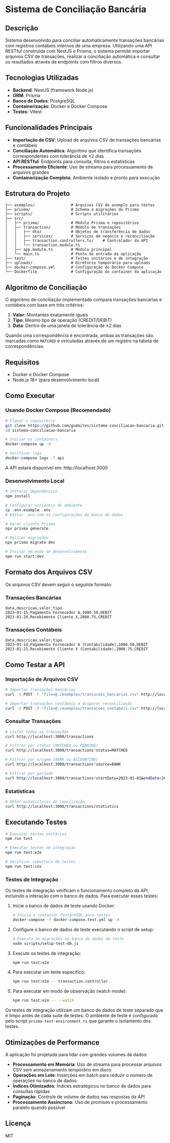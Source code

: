 # Sistema de Conciliação Bancária

## Descrição

Sistema desenvolvido para conciliar automaticamente transações bancárias com registros contábeis internos de uma empresa. Utilizando uma API RESTful construída com NestJS e Prisma, o sistema permite importar arquivos CSV de transações, realizar a conciliação automática e consultar os resultados através de endpoints com filtros diversos.

## Tecnologias Utilizadas

- **Backend**: NestJS (framework Node.js)
- **ORM**: Prisma
- **Banco de Dados**: PostgreSQL
- **Containerização**: Docker e Docker Compose
- **Testes**: Vitest

## Funcionalidades Principais

- **Importação de CSV**: Upload de arquivos CSV de transações bancárias e contábeis
- **Conciliação Automática**: Algoritmo que identifica transações correspondentes com tolerância de ±2 dias
- **API RESTful**: Endpoints para consulta, filtros e estatísticas
- **Processamento Eficiente**: Uso de streams para processamento de arquivos grandes
- **Containerização Completa**: Ambiente isolado e pronto para execução

## Estrutura do Projeto

```
├── exemplos/                # Arquivos CSV de exemplo para testes
├── prisma/                  # Schema e migrações do Prisma
├── scripts/                 # Scripts utilitários
├── src/
│   ├── prisma/              # Módulo Prisma e repositórios
│   ├── transaction/         # Módulo de transações
│   │   ├── dto/             # Objetos de transferência de dados
│   │   ├── services/        # Serviços de negócio e reconciliação
│   │   ├── transaction.controllers.ts/    # Controlador da API
│   │   └── transaction.module.ts
│   ├── app.module.ts        # Módulo principal
│   └── main.ts              # Ponto de entrada da aplicação
├── test/                    # Testes unitários e de integração
├── uploads/                 # Diretório temporário para uploads
├── docker-compose.yml       # Configuração do Docker Compose
└── Dockerfile               # Configuração do container da aplicação
```

## Algoritmo de Conciliação

O algoritmo de conciliação implementado compara transações bancárias e contábeis com base em três critérios:

1. **Valor**: Montantes exatamente iguais
2. **Tipo**: Mesmo tipo de operação (CREDIT/DEBIT)
3. **Data**: Dentro de uma janela de tolerância de ±2 dias

Quando uma correspondência é encontrada, ambas as transações são marcadas como `MATCHED` e vinculadas através de um registro na tabela de correspondências.

## Requisitos

- Docker e Docker Compose
- Node.js 18+ (para desenvolvimento local)

## Como Executar

### Usando Docker Compose (Recomendado)

```bash
# Clonar o repositório
git clone https://github.com/gudaites/sistema-conciliacao-bancaria.git
cd sistema-conciliacao-bancaria

# Iniciar os containers
docker-compose up -d

# Verificar logs
docker-compose logs -f api
```

A API estará disponível em: http://localhost:3000

### Desenvolvimento Local

```bash
# Instalar dependências
npm install

# Configurar variáveis de ambiente
cp .env.example .env
# Editar .env com as configurações do banco de dados

# Gerar cliente Prisma
npx prisma generate

# Aplicar migrações
npx prisma migrate dev

# Iniciar em modo de desenvolvimento
npm run start:dev
```

## Formato dos Arquivos CSV

Os arquivos CSV devem seguir o seguinte formato:

### Transações Bancárias
```
data,descricao,valor,tipo
2023-01-15,Pagamento Fornecedor A,1000.50,DEBIT
2023-01-20,Recebimento Cliente X,2000.75,CREDIT
```

### Transações Contábeis
```
data,descricao,valor,tipo
2023-01-14,Pagamento Fornecedor A (Contabilidade),1000.50,DEBIT
2023-01-21,Recebimento Cliente X (Contabilidade),2000.75,CREDIT
```

## Como Testar a API

### Importação de Arquivos CSV

```bash
# Importar transações bancárias
curl -X POST -F "file=@./exemplos/transacoes_bancarias.csv" http://localhost:3000/transactions/upload-csv?source=BANK

# Importar transações contábeis e disparar reconciliação
curl -X POST -F "file=@./exemplos/transacoes_contabeis.csv" http://localhost:3000/transactions/upload-csv?source=ACCOUNTING
```

### Consultar Transações

```bash
# Listar todas as transações
curl http://localhost:3000/transactions

# Filtrar por status (MATCHED ou PENDING)
curl http://localhost:3000/transactions?status=MATCHED

# Filtrar por origem (BANK ou ACCOUNTING)
curl http://localhost:3000/transactions?source=BANK

# Filtrar por período
curl http://localhost:3000/transactions?startDate=2023-01-01&endDate=2023-01-31
```

### Estatísticas

```bash
# Obter estatísticas de conciliação
curl http://localhost:3000/transactions/statistics
```

## Executando Testes

```bash
# Executar testes unitários
npm run test

# Executar testes de integração
npm run test:e2e

# Verificar cobertura de testes
npm run test:cov
```

### Testes de Integração

Os testes de integração verificam o funcionamento completo da API, incluindo a interação com o banco de dados. Para executar esses testes:

1. Inicie o banco de dados de teste usando Docker:
   ```bash
   # Inicia o container PostgreSQL para testes
   docker-compose -f docker-compose.test.yml up -d
   ```

2. Configure o banco de dados de teste executando o script de setup:
   ```bash
   # Executa as migrações no banco de dados de teste
   node scripts/setup-test-db.js
   ```

3. Execute os testes de integração:
   ```bash
   npm run test:e2e
   ```

4. Para executar um teste específico:
   ```bash
   npm run test:e2e -- transaction.controller
   ```

5. Para executar em modo de observação (watch mode):
   ```bash
   npm run test:e2e -- --watch
   ```

Os testes de integração utilizam um banco de dados de teste separado que é limpo antes de cada suite de testes. O ambiente de teste é configurado pelo script `prisma-test-environment.ts` que garante o isolamento dos testes.

## Otimizações de Performance

A aplicação foi projetada para lidar com grandes volumes de dados:

- **Processamento em Memória**: Uso de streams para processar arquivos CSV sem armazenamento temporário em disco
- **Operações em Lote**: Inserções em batch para reduzir o número de operações no banco de dados
- **Índices Otimizados**: Índices estratégicos no banco de dados para consultas rápidas
- **Paginação**: Controle de volume de dados nas respostas da API
- **Processamento Assíncrono**: Uso de promises e processamento paralelo quando possível

## Licença

MIT
